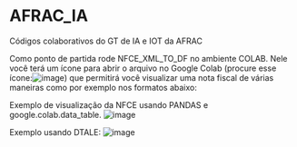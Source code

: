 # AFRAC_IA
Códigos colaborativos do GT de IA e IOT da AFRAC

Como ponto de partida rode NFCE_XML_TO_DF no ambiente COLAB. 
Nele você terá um ícone para abrir o arquivo no Google Colab (procure esse ícone:![image](https://user-images.githubusercontent.com/38990743/117188532-88c07e80-adb3-11eb-8895-91ead85d0d83.png)) que permitirá você visualizar uma nota fiscal de várias maneiras como por exemplo nos formatos abaixo:


Exemplo de visualização da NFCE usando PANDAS e google.colab.data_table.
![image](https://user-images.githubusercontent.com/38990743/109837754-4304ff80-7c24-11eb-823a-ad92c2b1aacc.png)

Exemplo usando DTALE:
![image](https://user-images.githubusercontent.com/38990743/109838566-0b4a8780-7c25-11eb-8902-bcd905a10505.png)


